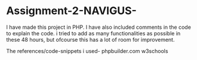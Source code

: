 # Assignment-2-NAVIGUS-
I have made this project in PHP. I have also included comments in the code to explain the code. i tried to add as many functionalities as 
possible in these 48 hours, but ofcourse this has a lot of room for improvement.




The references/code-snippets i used-
phpbuilder.com
w3schools
